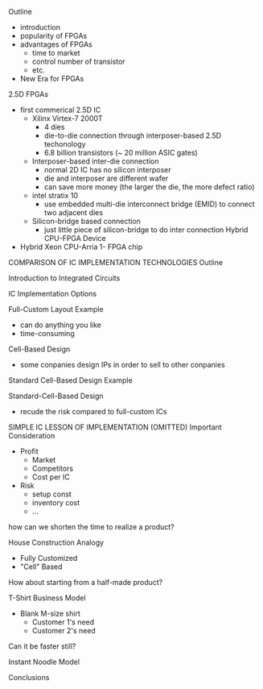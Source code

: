 Outline 
* introduction
* popularity of FPGAs 
* advantages of FPGAs
    * time to market
    * control number of transistor
    * etc.
* New Era for FPGAs

2.5D FPGAs
* first commerical 2.5D IC
    * Xilinx Virtex-7 2000T
        * 4 dies
        * die-to-die connection through interposer-based 2.5D techonology
        * 6.8 billion transistors (~ 20 million ASIC gates)
    * Interposer-based inter-die connection
        * normal 2D IC has no silicon interposer
        * die and interposer are different wafer
        * can save more money (the larger the die, the more defect ratio)
    * intel stratix 10
        * use embedded multi-die interconnect bridge (EMID) to connect two adjacent dies
    * Silicon-bridge based connection
        * just little piece of silicon-bridge to do inter connection
Hybrid CPU-FPGA Device
* Hybrid Xeon CPU-Arria 1- FPGA chip

COMPARISON OF IC IMPLEMENTATION TECHNOLOGIES
Outline

Introduction to Integrated Circuits

IC Implementation Options

Full-Custom Layout Example
* can do anything you like
* time-consuming

Cell-Based Design
* some conpanies design IPs in order to sell to other conpanies

Standard Cell-Based Design Example

Standard-Cell-Based Design
* recude the risk compared to full-custom ICs


SIMPLE IC LESSON OF IMPLEMENTATION (OMITTED)
Important Consideration
* Profit
    * Market
    * Competitors
    * Cost per IC
* Risk
    * setup const
    * inventory cost
    * ...

how can we shorten the time to realize a product?

House Construction Analogy
* Fully Customized
* "Cell" Based

How about starting from a half-made product?

T-Shirt Business Model
* Blank M-size shirt
    * Customer 1's need
    * Customer 2's need

Can it be faster still?

Instant Noodle Model

Conclusions
